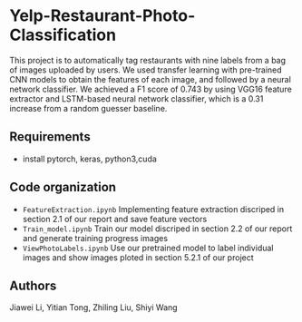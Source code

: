 # Yelp-Restaurant-Photo-Classification
This project is to automatically tag restaurants with nine labels from a bag of images uploaded by users. We used transfer learning with pre-trained CNN models to obtain the features of each image, and followed by a neural network classifier. We achieved a F1 score of 0.743 by using VGG16 feature extractor and LSTM-based neural network classifier, which is a 0.31 increase from a random guesser baseline. 

## Requirements
* install pytorch, keras, python3,cuda

## Code organization

* `FeatureExtraction.ipynb` Implementing feature extraction discriped in section 2.1 of our report and save feature vectors
* `Train_model.ipynb` Train our model discriped in section 2.2 of our report and generate training progress images
* `ViewPhotoLabels.ipynb` Use our pretrained model to label individual images and show images ploted in section 5.2.1 of our project

## Authors
Jiawei Li, Yitian Tong, Zhiling Liu, Shiyi Wang
